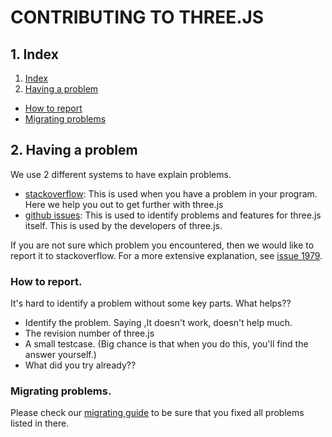 # CONTRIBUTING TO THREE.JS

## 1. Index

1. [Index](#1-index)
2. [Having a problem](#2-having-a-problem)
  * [How to report](#how-to-report)
  * [Migrating problems](#migrating-problems)

## 2. Having a problem

We use 2 different systems to have explain problems.

* [stackoverflow](http://stackoverflow.com/questions/tagged/three.js): This is used when you have a problem in your program. Here we help you out to get further with three.js
* [github issues](https://github.com/mrdoob/three.js/issues): This is used to identify problems and features for three.js itself. This is used by the developers of three.js.

If you are not sure which problem you encountered, then we would like to report it to stackoverflow. For a more extensive explanation, see [issue 1979](https://github.com/mrdoob/three.js/issues/1979).

### How to report.

It's hard to identify a problem without some key parts. What helps??

* Identify the problem. Saying ,It doesn't work, doesn't help much.
* The revision number of three.js
* A small testcase. (Big chance is that when you do this, you'll find the answer yourself.)
* What did you try already??

### Migrating problems. 

Please check our [migrating guide](https://github.com/mrdoob/three.js/wiki/Migration) to be sure that you fixed all problems listed in there. 



